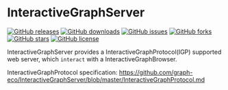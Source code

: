 # InteractiveGraphServer

[![GitHub releases](https://img.shields.io/github/release/bluejoe2008/InteractiveGraphServer.svg)](https://github.com/bluejoe2008/InteractiveGraphServer/releases)
[![GitHub downloads](https://img.shields.io/github/downloads/bluejoe2008/InteractiveGraphServer/total.svg)](https://github.com/bluejoe2008/InteractiveGraphServer/releases)
[![GitHub issues](https://img.shields.io/github/issues/bluejoe2008/InteractiveGraphServer.svg)](https://github.com/bluejoe2008/InteractiveGraphServer/issues)
[![GitHub forks](https://img.shields.io/github/forks/bluejoe2008/InteractiveGraphServer.svg)](https://github.com/bluejoe2008/InteractiveGraphServer/network)
[![GitHub stars](https://img.shields.io/github/stars/bluejoe2008/InteractiveGraphServer.svg)](https://github.com/bluejoe2008/InteractiveGraphServer/stargazers)
[![GitHub license](https://img.shields.io/github/license/bluejoe2008/InteractiveGraphServer.svg)](https://github.com/bluejoe2008/InteractiveGraphServer/blob/master/LICENSE)

InteractiveGraphServer provides a InteractiveGraphProtocol(IGP) supported web server,
which `interact` with a InteractiveGraphBrowser.

InteractiveGraphProtocol specification: https://github.com/graph-eco/InteractiveGraphServer/blob/master/InteractiveGraphProtocol.md
